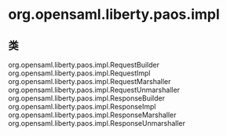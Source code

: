 # org.opensaml.liberty.paos.impl

## 类

org.opensaml.liberty.paos.impl.RequestBuilder
org.opensaml.liberty.paos.impl.RequestImpl
org.opensaml.liberty.paos.impl.RequestMarshaller
org.opensaml.liberty.paos.impl.RequestUnmarshaller
org.opensaml.liberty.paos.impl.ResponseBuilder
org.opensaml.liberty.paos.impl.ResponseImpl
org.opensaml.liberty.paos.impl.ResponseMarshaller
org.opensaml.liberty.paos.impl.ResponseUnmarshaller




